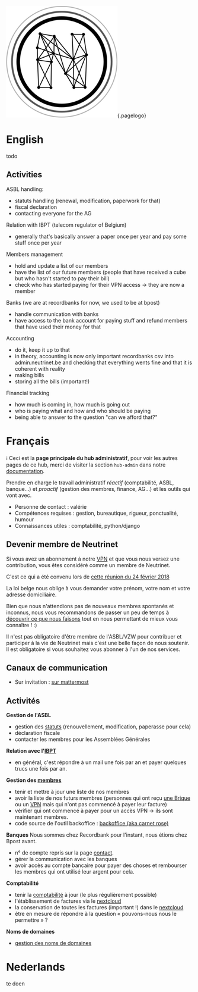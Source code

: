 <!-- TITLE: hub admin -->
<!-- SUBTITLE: Administration - Bestuur - Office -->

![Logo](/uploads/logo.png "Logo"){.pagelogo}
# English
todo
## Activities

ASBL handling:
-	statuts handling (renewal, modification, paperwork for that)
-	fiscal declaration
-	contacting everyone for the AG

Relation with IBPT (telecom regulator of Belgium)
-	generally that's basically answer a paper once per year and pay some stuff once per year

Members management
-	hold and update a list of our members
-	have the list of our future members (people that have received a cube but who hasn't started to pay their bill)
-	check who has started paying for their VPN access -> they are now a member

Banks (we are at recordbanks for now, we used to be at bpost)
-	handle communication with banks
-	have access to the bank account for paying stuff and refund members that have used their money for that

Accounting
-	do it, keep it up to that
-	in theory, accounting is now only important recordbanks csv into admin.neutrinet.be and checking that everything wents fine and that it is coherent with reality
-	making bills
-	storing all the bills (important!)

Financial tracking
-	how much is coming in, how much is going out
-	who is paying what and how and who should be paying
-	being able to answer to the question "can we afford that?"
	
# Français
:information_source: Ceci est la **page principale du hub administratif**, pour voir les autres pages de ce hub, merci de visiter la section `hub-admin` dans notre [documentation](all).

Prendre en charge le travail administratif *réactif* (comptabilité, ASBL, banque...) et *proactif* (gestion des membres, finance, AG...) et les outils qui vont avec.

* Personne de contact : valérie
* Compétences requises : gestion, bureautique, rigueur, ponctualité, humour
* Connaissances utiles : comptabilité, python/django

## Devenir membre de Neutrinet

Si vous avez un abonnement à notre [VPN](vpn) et que vous nous versez une contribution, vous êtes considéré comme un membre de Neutrinet.

C'est ce qui a été convenu lors de [cette réunion du 24 février 2018](https://wiki.neutrinet.be/pvs/2018/02-24#quest-ce-quun-membre-neutrinet-en-2018)

La loi belge nous oblige à vous demander votre prénom, votre nom et votre adresse domiciliaire.

Bien que nous n'attendions pas de nouveaux membres spontanés et inconnus, nous vous recommandons de passer un peu de temps à [découvrir ce que nous faisons](agenda) tout en nous permettant de mieux vous connaître ! :)

Il n'est pas obligatoire d'être membre de l'ASBL/VZW pour contribuer et participer à la vie de Neutrinet mais c'est une belle façon de nous soutenir. Il est obligatoire si vous souhaitez vous abonner à l'un de nos services.

## Canaux de communication

- Sur invitation : [sur mattermost](https://chat.neutrinet.be/neutrinet/channels/hub-admin)

## Activités

**Gestion de l'ASBL**

-	gestion des [statuts](administration/statuts) (renouvellement, modification, paperasse pour cela)
-	déclaration fiscale
-	contacter les membres pour les Assemblées Générales

**Relation avec l'[IBPT](http://www.ibpt.be/)** 
- en général, c'est répondre à un mail une fois par an et payer quelques trucs une fois par an.

**Gestion des [membres](https://admin.neutrinet.be/admin)**
-	tenir et mettre à jour une liste de nos membres
-	avoir la liste de nos futurs membres (personnes qui ont reçu [une Brique](cube) ou un [VPN](vpn) mais qui n'ont pas commencé à payer leur facture)
-	vérifier qui ont commencé à payer pour un accès VPN -> ils sont maintenant membres.
- code source de l'outil backoffice : [backoffice (aka carnet rose)](https://github.com/Neutrinet/backoffice)

**Banques**
Nous sommes chez Recordbank pour l'instant, nous étions chez Bpost avant.
- n° de compte repris sur la page [contact](contact).
- gérer la communication avec les banques
- avoir accès au compte bancaire pour payer des choses et rembourser les membres qui ont utilisé leur argent pour cela.

**Comptabilité**
- tenir la [comptabilité](administration/comptabilité) à jour (le plus régulièrement possible)
- l'établissement de factures via le [nextcloud](https://files.neutrinet.be)
- la conservation de toutes les factures (important !) dans le [nextcloud](https://files.neutrinet.be)
- être en mesure de répondre à la question « pouvons-nous nous le permettre » ?

**Noms de domaines**
- [gestion des noms de domaines](https://admin.gandi.net/dashboard/)

# Nederlands
te doen